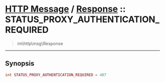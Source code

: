 # [HTTP Message](http.md) / [Response](http-Response.md) :: STATUS_PROXY_AUTHENTICATION_REQUIRED
 > im\http\msg\Response
____

## Synopsis
```php
int STATUS_PROXY_AUTHENTICATION_REQUIRED = 407
```
